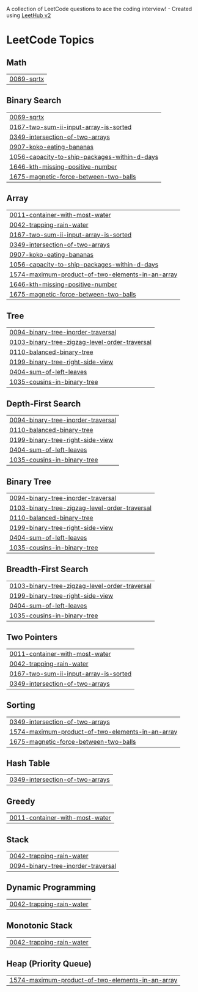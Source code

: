 A collection of LeetCode questions to ace the coding interview! - Created using [LeetHub v2](https://github.com/arunbhardwaj/LeetHub-2.0)
<!---LeetCode Topics Start-->
# LeetCode Topics
## Math
|  |
| ------- |
| [0069-sqrtx](https://github.com/devanshu6738/Leetcode-DSA/tree/master/0069-sqrtx) |
## Binary Search
|  |
| ------- |
| [0069-sqrtx](https://github.com/devanshu6738/Leetcode-DSA/tree/master/0069-sqrtx) |
| [0167-two-sum-ii-input-array-is-sorted](https://github.com/devanshu6738/Leetcode-DSA/tree/master/0167-two-sum-ii-input-array-is-sorted) |
| [0349-intersection-of-two-arrays](https://github.com/devanshu6738/Leetcode-DSA/tree/master/0349-intersection-of-two-arrays) |
| [0907-koko-eating-bananas](https://github.com/devanshu6738/Leetcode-DSA/tree/master/0907-koko-eating-bananas) |
| [1056-capacity-to-ship-packages-within-d-days](https://github.com/devanshu6738/Leetcode-DSA/tree/master/1056-capacity-to-ship-packages-within-d-days) |
| [1646-kth-missing-positive-number](https://github.com/devanshu6738/Leetcode-DSA/tree/master/1646-kth-missing-positive-number) |
| [1675-magnetic-force-between-two-balls](https://github.com/devanshu6738/Leetcode-DSA/tree/master/1675-magnetic-force-between-two-balls) |
## Array
|  |
| ------- |
| [0011-container-with-most-water](https://github.com/devanshu6738/Leetcode-DSA/tree/master/0011-container-with-most-water) |
| [0042-trapping-rain-water](https://github.com/devanshu6738/Leetcode-DSA/tree/master/0042-trapping-rain-water) |
| [0167-two-sum-ii-input-array-is-sorted](https://github.com/devanshu6738/Leetcode-DSA/tree/master/0167-two-sum-ii-input-array-is-sorted) |
| [0349-intersection-of-two-arrays](https://github.com/devanshu6738/Leetcode-DSA/tree/master/0349-intersection-of-two-arrays) |
| [0907-koko-eating-bananas](https://github.com/devanshu6738/Leetcode-DSA/tree/master/0907-koko-eating-bananas) |
| [1056-capacity-to-ship-packages-within-d-days](https://github.com/devanshu6738/Leetcode-DSA/tree/master/1056-capacity-to-ship-packages-within-d-days) |
| [1574-maximum-product-of-two-elements-in-an-array](https://github.com/devanshu6738/Leetcode-DSA/tree/master/1574-maximum-product-of-two-elements-in-an-array) |
| [1646-kth-missing-positive-number](https://github.com/devanshu6738/Leetcode-DSA/tree/master/1646-kth-missing-positive-number) |
| [1675-magnetic-force-between-two-balls](https://github.com/devanshu6738/Leetcode-DSA/tree/master/1675-magnetic-force-between-two-balls) |
## Tree
|  |
| ------- |
| [0094-binary-tree-inorder-traversal](https://github.com/devanshu6738/Leetcode-DSA/tree/master/0094-binary-tree-inorder-traversal) |
| [0103-binary-tree-zigzag-level-order-traversal](https://github.com/devanshu6738/Leetcode-DSA/tree/master/0103-binary-tree-zigzag-level-order-traversal) |
| [0110-balanced-binary-tree](https://github.com/devanshu6738/Leetcode-DSA/tree/master/0110-balanced-binary-tree) |
| [0199-binary-tree-right-side-view](https://github.com/devanshu6738/Leetcode-DSA/tree/master/0199-binary-tree-right-side-view) |
| [0404-sum-of-left-leaves](https://github.com/devanshu6738/Leetcode-DSA/tree/master/0404-sum-of-left-leaves) |
| [1035-cousins-in-binary-tree](https://github.com/devanshu6738/Leetcode-DSA/tree/master/1035-cousins-in-binary-tree) |
## Depth-First Search
|  |
| ------- |
| [0094-binary-tree-inorder-traversal](https://github.com/devanshu6738/Leetcode-DSA/tree/master/0094-binary-tree-inorder-traversal) |
| [0110-balanced-binary-tree](https://github.com/devanshu6738/Leetcode-DSA/tree/master/0110-balanced-binary-tree) |
| [0199-binary-tree-right-side-view](https://github.com/devanshu6738/Leetcode-DSA/tree/master/0199-binary-tree-right-side-view) |
| [0404-sum-of-left-leaves](https://github.com/devanshu6738/Leetcode-DSA/tree/master/0404-sum-of-left-leaves) |
| [1035-cousins-in-binary-tree](https://github.com/devanshu6738/Leetcode-DSA/tree/master/1035-cousins-in-binary-tree) |
## Binary Tree
|  |
| ------- |
| [0094-binary-tree-inorder-traversal](https://github.com/devanshu6738/Leetcode-DSA/tree/master/0094-binary-tree-inorder-traversal) |
| [0103-binary-tree-zigzag-level-order-traversal](https://github.com/devanshu6738/Leetcode-DSA/tree/master/0103-binary-tree-zigzag-level-order-traversal) |
| [0110-balanced-binary-tree](https://github.com/devanshu6738/Leetcode-DSA/tree/master/0110-balanced-binary-tree) |
| [0199-binary-tree-right-side-view](https://github.com/devanshu6738/Leetcode-DSA/tree/master/0199-binary-tree-right-side-view) |
| [0404-sum-of-left-leaves](https://github.com/devanshu6738/Leetcode-DSA/tree/master/0404-sum-of-left-leaves) |
| [1035-cousins-in-binary-tree](https://github.com/devanshu6738/Leetcode-DSA/tree/master/1035-cousins-in-binary-tree) |
## Breadth-First Search
|  |
| ------- |
| [0103-binary-tree-zigzag-level-order-traversal](https://github.com/devanshu6738/Leetcode-DSA/tree/master/0103-binary-tree-zigzag-level-order-traversal) |
| [0199-binary-tree-right-side-view](https://github.com/devanshu6738/Leetcode-DSA/tree/master/0199-binary-tree-right-side-view) |
| [0404-sum-of-left-leaves](https://github.com/devanshu6738/Leetcode-DSA/tree/master/0404-sum-of-left-leaves) |
| [1035-cousins-in-binary-tree](https://github.com/devanshu6738/Leetcode-DSA/tree/master/1035-cousins-in-binary-tree) |
## Two Pointers
|  |
| ------- |
| [0011-container-with-most-water](https://github.com/devanshu6738/Leetcode-DSA/tree/master/0011-container-with-most-water) |
| [0042-trapping-rain-water](https://github.com/devanshu6738/Leetcode-DSA/tree/master/0042-trapping-rain-water) |
| [0167-two-sum-ii-input-array-is-sorted](https://github.com/devanshu6738/Leetcode-DSA/tree/master/0167-two-sum-ii-input-array-is-sorted) |
| [0349-intersection-of-two-arrays](https://github.com/devanshu6738/Leetcode-DSA/tree/master/0349-intersection-of-two-arrays) |
## Sorting
|  |
| ------- |
| [0349-intersection-of-two-arrays](https://github.com/devanshu6738/Leetcode-DSA/tree/master/0349-intersection-of-two-arrays) |
| [1574-maximum-product-of-two-elements-in-an-array](https://github.com/devanshu6738/Leetcode-DSA/tree/master/1574-maximum-product-of-two-elements-in-an-array) |
| [1675-magnetic-force-between-two-balls](https://github.com/devanshu6738/Leetcode-DSA/tree/master/1675-magnetic-force-between-two-balls) |
## Hash Table
|  |
| ------- |
| [0349-intersection-of-two-arrays](https://github.com/devanshu6738/Leetcode-DSA/tree/master/0349-intersection-of-two-arrays) |
## Greedy
|  |
| ------- |
| [0011-container-with-most-water](https://github.com/devanshu6738/Leetcode-DSA/tree/master/0011-container-with-most-water) |
## Stack
|  |
| ------- |
| [0042-trapping-rain-water](https://github.com/devanshu6738/Leetcode-DSA/tree/master/0042-trapping-rain-water) |
| [0094-binary-tree-inorder-traversal](https://github.com/devanshu6738/Leetcode-DSA/tree/master/0094-binary-tree-inorder-traversal) |
## Dynamic Programming
|  |
| ------- |
| [0042-trapping-rain-water](https://github.com/devanshu6738/Leetcode-DSA/tree/master/0042-trapping-rain-water) |
## Monotonic Stack
|  |
| ------- |
| [0042-trapping-rain-water](https://github.com/devanshu6738/Leetcode-DSA/tree/master/0042-trapping-rain-water) |
## Heap (Priority Queue)
|  |
| ------- |
| [1574-maximum-product-of-two-elements-in-an-array](https://github.com/devanshu6738/Leetcode-DSA/tree/master/1574-maximum-product-of-two-elements-in-an-array) |
<!---LeetCode Topics End-->